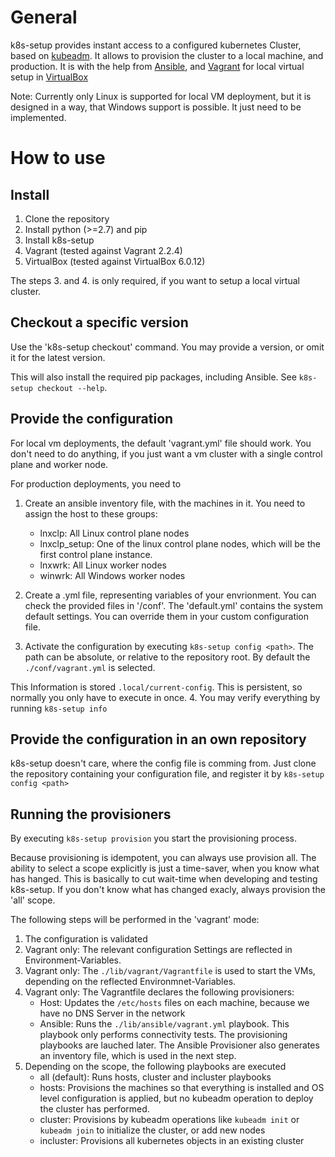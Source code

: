 # General

k8s-setup provides instant access to a configured kubernetes Cluster, based
on [kubeadm](https://kubernetes.io/docs/reference/setup-tools/kubeadm/kubeadm/).
It allows to provision the cluster to a local machine, and production.
It is with the help from [Ansible](https://www.ansible.com/), and 
[Vagrant](https://www.vagrantup.com/) for local virtual setup in 
[VirtualBox](https://www.virtualbox.org/)

Note: Currently only Linux is supported for local VM deployment, but it is
designed in a way, that Windows support is possible. It just need to be implemented.

# How to use

## Install

1. Clone the repository
2. Install python (>=2.7) and pip
3. Install k8s-setup 
3. Vagrant (tested against Vagrant 2.2.4)
4. VirtualBox (tested against VirtualBox 6.0.12)

The steps 3. and 4. is only required, if you want to setup a local virtual cluster.

## Checkout a specific version

Use the 'k8s-setup checkout' command. You may provide a version, or omit it for
the latest version.

This will also install the required pip packages, including Ansible.
See `k8s-setup checkout --help`.

## Provide the configuration

For local vm deployments, the default 'vagrant.yml' file should work.
You don't need to do anything, if you just want a vm cluster with a single control plane and worker node.

For production deployments, you need to 

1. Create an ansible inventory file, with the machines in it.
You need to assign the host to these groups:
    * lnxclp: All Linux control plane nodes
    * lnxclp_setup: One of the linux control plane nodes, which will be the first
    control plane instance.
    * lnxwrk: All Linux worker nodes
    * winwrk: All Windows worker nodes

2. Create a .yml file, representing variables of your envrionment.
You can check the provided files in '/conf'. The 'default.yml' contains the 
system default settings. You can override them in your custom configuration file.

3. Activate the configuration by executing `k8s-setup config <path>`. 
The path can be absolute, or relative to the repository root. By default the
`./conf/vagrant.yml` is selected.

This Information is stored `.local/current-config`. This is persistent, so normally you only have to execute in once.
4. You may verify everything by running `k8s-setup info`

## Provide the configuration in an own repository

k8s-setup doesn't care, where the config file is comming from. Just clone the
repository containing your configuration file, and register it by `k8s-setup config <path>`

## Running the provisioners

By executing `k8s-setup provision` you start the provisioning process.

Because provisioning is idempotent, you can always use provision all. The ability
to select a scope explicitly is just a time-saver, when you know what has hanged.
This is basically to cut wait-time when developing and testing k8s-setup.
If you don't know what has changed exacly, always provision the 'all' scope.

The following steps will be performed in the 'vagrant' mode:
1. The configuration is validated
2. Vagrant only: The relevant configuration Settings are reflected 
in Environment-Variables.
3. Vagrant only: The `./lib/vagrant/Vagrantfile` is used to start the VMs, 
depending on the reflected Environmnet-Variables.
4. Vagrant only: The Vagrantfile declares the following provisioners:
    * Host: Updates the `/etc/hosts` files on each machine, because we have no
    DNS Server in the network
    * Ansible: Runs the `./lib/ansible/vagrant.yml` playbook. This playbook only
    performs connectivity tests. The provisioning playbooks are lauched later.
    The Ansible Provisioner also generates an inventory file, which is used in 
    the next step.
5. Depending on the scope, the following playbooks are executed
    * all (default): Runs hosts, cluster and incluster playbooks
    * hosts: Provisions the machines so that everything is installed and OS level
    configuration is applied, but no kubeadm operation to deploy the cluster has
    performed.
    * cluster: Provisions by kubeadm operations like `kubeadm init` or 
    `kubeadm join` to initialize the cluster, or add new nodes
    * incluster: Provisions all kubernetes objects in an existing cluster
